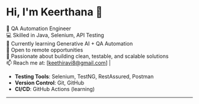 # Hi, I'm Keerthana 👋

🎯 QA Automation Engineer  
💻 Skilled in Java, Selenium, API Testing  
🧠 Currently learning Generative AI + QA Automation  
📍 Open to remote opportunities  
🌱 Passionate about building clean, testable, and scalable solutions  
📫 Reach me at: [keethiravi8@gmail.com] |
- **Testing Tools**: Selenium, TestNG, RestAssured, Postman
- **Version Control**: Git, GitHub
- **CI/CD**: GitHub Actions (learning)

---



